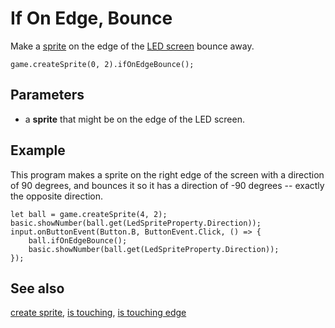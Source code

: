 # If On Edge, Bounce

Make a [sprite](/reference/game/create-sprite) on the edge of the
[LED screen](/device/screen) bounce away.

```sig
game.createSprite(0, 2).ifOnEdgeBounce();
```

## Parameters

* a **sprite** that might be on the edge of the LED screen.

## Example

This program makes a sprite on the right edge of the screen with a
direction of 90 degrees, and bounces it so it has a direction of -90
degrees -- exactly the opposite direction.

```blocks
let ball = game.createSprite(4, 2);
basic.showNumber(ball.get(LedSpriteProperty.Direction));
input.onButtonEvent(Button.B, ButtonEvent.Click, () => {
    ball.ifOnEdgeBounce();
    basic.showNumber(ball.get(LedSpriteProperty.Direction));
});
```

## See also

[create sprite](/reference/game/create-sprite),
[is touching](/reference/game/is-touching),
[is touching edge](/reference/game/is-touching-edge)
